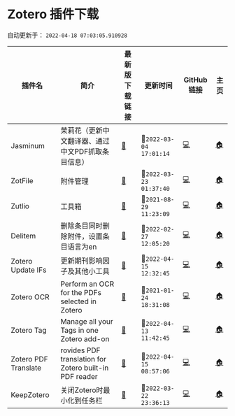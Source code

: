 # Zotero 插件下载

自动更新于： `2022-04-18 07:03:05.910928`

| 插件名 | 简介 |  最新版下载链接 | 更新时间 | GitHub链接 | 主页 |
| ----- | ----- | ----- | ----- | ----- | ----- |
| Jasminum | 茉莉花（更新中文翻译器、通过中文PDF抓取条目信息） | [🔗](https://cdn.jsdelivr.net/gh/l0o0/ZoteroPlugin@main/plugins/Jasminum/jasminum-v0.1.6.xpi) | 📅`2022-03-04 17:01:14` | [💻](https://github.com/l0o0/jasminum) | [🏠](https://gitee.com/l0o0/jasminum) |
| ZotFile | 附件管理 | [🔗](https://cdn.jsdelivr.net/gh/l0o0/ZoteroPlugin@main/plugins/ZotFile/zotfile-5.1.1-fx.xpi) | 📅`2022-03-23 01:37:40` | [💻](https://github.com/jlegewie/zotfile) | [🏠](http://zotfile.com/) |
| Zutlio | 工具箱 | [🔗](https://cdn.jsdelivr.net/gh/l0o0/ZoteroPlugin@main/plugins/Zutlio/zutilo_v3.10.0.xpi) | 📅`2021-08-29 11:23:09` | [💻](https://github.com/wshanks/Zutilo) | [🏠](https://github.com/wshanks/Zutilo) |
| Delitem | 删除条目同时删除附件，设置条目语言为en | [🔗](https://cdn.jsdelivr.net/gh/l0o0/ZoteroPlugin@main/plugins/Delitem/delitemwithatt_0.0.14.xpi) | 📅`2022-02-27 12:05:20` | [💻](https://github.com/redleafnew/delitemwithatt) | [🏠](https://github.com/redleafnew/delitemwithatt) |
| Zotero Update IFs | 更新期刊影响因子及其他小工具 | [🔗](https://cdn.jsdelivr.net/gh/l0o0/ZoteroPlugin@main/plugins/Zotero_Update_IFs/zotero-updateifs_0.92.0.xpi) | 📅`2022-04-15 12:32:45` | [💻](https://github.com/redleafnew/zotero-updateifs) | [🏠](https://github.com/redleafnew/zotero-updateifs) |
| Zotero OCR | Perform an OCR for the PDFs selected in Zotero | [🔗](https://cdn.jsdelivr.net/gh/l0o0/ZoteroPlugin@main/plugins/Zotero_OCR/zotero-ocr-0.5.0.xpi) | 📅`2021-01-24 18:31:08` | [💻](https://github.com/UB-Mannheim/zotero-ocr) | [🏠](ttps://github.com/UB-Mannheim/zotero-ocr) |
| Zotero Tag | Manage all your Tags in one Zotero add-on | [🔗](https://cdn.jsdelivr.net/gh/l0o0/ZoteroPlugin@main/plugins/Zotero_Tag/zotero-tag_v0.2.1.xpi) | 📅`2022-04-13 11:42:45` | [💻](https://github.com/windingwind/zotero-tag) | [🏠](https://github.com/windingwind/zotero-tag) |
| Zotero PDF Translate | rovides PDF translation for Zotero built-in PDF reader | [🔗](https://cdn.jsdelivr.net/gh/l0o0/ZoteroPlugin@main/plugins/Zotero_PDF_Translate/zotero-pdf-translate_v0.5.2.xpi) | 📅`2022-04-15 08:57:06` | [💻](https://github.com/windingwind/zotero-pdf-translate) | [🏠](https://github.com/windingwind/zotero-pdf-translate) |
| KeepZotero | 关闭Zotero时最小化到任务栏 | [🔗](https://cdn.jsdelivr.net/gh/l0o0/ZoteroPlugin@main/plugins/KeepZotero/keepzotero-0.0.2-fx.xpi) | 📅`2022-03-22 23:36:13` | [💻](https://github.com/yhmtsai/KeepZotero) | [🏠](https://github.com/yhmtsai/KeepZotero) |
